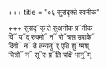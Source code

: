 +++
title = "०६ सुसंदृक्ते स्वनीक"

+++
सुसंदृ᳓क् ते सुअनीक प्र᳓तीकं  
वि᳓ य᳓द् रुक्मो᳓ न᳓ रो᳓चस उपाके᳓  
दिवो᳓ न᳓ ते तन्यतु᳓र् एति शु᳓ष्मश्  
चित्रो᳓ न᳓ सू᳓रः प्र᳓ति चक्षि भानु᳓म्